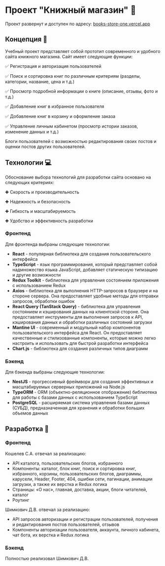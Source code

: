 # Проект "Книжный магазин" 📖

Проект развернут и доступен по адресу: [books-store-one.vercel.app](https://books-store-one.vercel.app/)

## Концепция 🎯

Учебный проект представляет собой прототип современного и удобного сайта книжного магазина. Сайт имеет следующие функции:

✅   Регистрация и авторизация пользователей

✅   Поиск и сортировка книг по различным критериям (разделы, категории, название, цена и т.д.)

✅   Просмотр подробной информации о книге (описание, отзывы, фото и т.д.)

✅   Добавление книг в избранное пользователя

✅   Добавление книг в корзину и оформление заказа

✅   Управление личным кабинетом (просмотр истории заказов, изменение данных и т.д.)

Блоги пользователей с возможностью редактирования своих постов и оценки постов других пользователей.

## Технологии 💻

Обоснование выбора технологий для разработки сайта основано на следующих критериях:

✚ Скорость и производительность

✚ Надежность и безопасность

✚ Гибкость и масштабируемость

✚ Удобство и эффективность разработки

### Фронтенд

Для фронтенда выбраны следующие технологии:

- **React** - популярная библиотека для создания пользовательского интерфейса
- **TypeScript** - язык программирования, который представляет собой надмножество языка JavaScript, добавляет статическую типизацию и другие возможности
- **Redux Toolkit** - библиотека для управления состоянием приложения с использованием Redux
- **Axios** - библиотека для выполнения HTTP-запросов в браузере и на стороне сервера. Она предоставляет удобные методы для отправки запросов, обработки ошибок
- **React Query (TanStack Query)** - библиотека для управления состоянием и кэширования данных на клиентской стороне. Она предоставляет инструменты для выполнения запросов к API, кэширования данных и обработки различных состояний загрузки
- **Mantine UI** - современный и модульный набор компонентов пользовательского интерфейса для React. Он предоставляет качественные и стилизованные компоненты, которые можно легко настроить и использовать для быстрой разработки интерфейса
- **Chart.js** - библиотека для создания различных типов диаграмм

### Бэкенд

Для бэкенда выбраны следующие технологии:

- **NestJS** - прогрессивный фреймворк для создания эффективных и масштабируемых серверных приложений на Node.js
- **TypeORM** - ORM (объектно-реляционное отображение) библиотека для работы с базами данных с использованием TypeScript
- **PostgreSQL** - расширяемая система управления базами данных (СУБД), предназначенная для хранения и обработки больших объемов данных

## Разработка 🚀

### Фронтенд

Кошелев С.А. отвечал за реализацию:

- API каталога, пользовательских блогов, избранного
- Компоненты:  каталог, блок книг, поиск и сортировка книг, избранного, корзины, пользовательских блогов, диаграммы, карусели, Header, Footer, 404, ошибки сети, пагинации, анимации загрузки, а также их верстка и Redux логика
- Страницы:  «О нас», главная, доставка, акции, блоги читателей, каталог
- Роутинг

Шимкович Д.В. отвечал за реализацию:

- API запросов авторизации и регистрации пользователей, получения и редактирования постов пользователей, отзывов
- Компоненты авторизации пользователя, аккаунта, личного кабинета, чат бота, их верстка и Redux логика

### Бэкенд

Полностью реализовал Шимкович Д.В.
